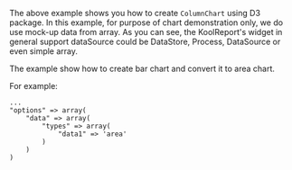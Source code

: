 The above example shows you how to create `ColumnChart` using D3 package. In this example, for purpose of chart demonstration only, we do use mock-up data from array. As you can see, the KoolReport's widget in general support dataSource could be DataStore, Process, DataSource or even simple array.

The example show how to create bar chart and convert it to area chart.

For example:

    ...
    "options" => array(
        "data" => array(
            "types" => array(
                "data1" => 'area'
            )
        )
    )